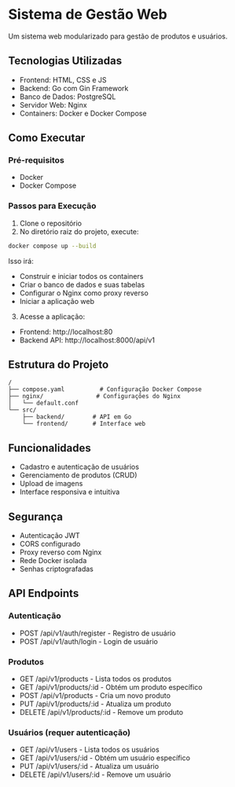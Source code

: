 # Sistema de Gestão Web

Um sistema web modularizado para gestão de produtos e usuários.

## Tecnologias Utilizadas

- Frontend: HTML, CSS e JS
- Backend: Go com Gin Framework
- Banco de Dados: PostgreSQL
- Servidor Web: Nginx
- Containers: Docker e Docker Compose

## Como Executar

### Pré-requisitos

- Docker
- Docker Compose

### Passos para Execução

1. Clone o repositório
2. No diretório raiz do projeto, execute:

```bash
docker compose up --build
```

Isso irá:
- Construir e iniciar todos os containers
- Criar o banco de dados e suas tabelas
- Configurar o Nginx como proxy reverso
- Iniciar a aplicação web

3. Acesse a aplicação:
- Frontend: http://localhost:80
- Backend API: http://localhost:8000/api/v1

## Estrutura do Projeto

```
/
├── compose.yaml          # Configuração Docker Compose
├── nginx/               # Configurações do Nginx
│   └── default.conf    
└── src/
    ├── backend/        # API em Go
    └── frontend/       # Interface web
```

## Funcionalidades

- Cadastro e autenticação de usuários
- Gerenciamento de produtos (CRUD)
- Upload de imagens
- Interface responsiva e intuitiva

## Segurança

- Autenticação JWT
- CORS configurado
- Proxy reverso com Nginx
- Rede Docker isolada
- Senhas criptografadas

## API Endpoints

### Autenticação
- POST /api/v1/auth/register - Registro de usuário
- POST /api/v1/auth/login - Login de usuário

### Produtos
- GET /api/v1/products - Lista todos os produtos
- GET /api/v1/products/:id - Obtém um produto específico
- POST /api/v1/products - Cria um novo produto
- PUT /api/v1/products/:id - Atualiza um produto
- DELETE /api/v1/products/:id - Remove um produto

### Usuários (requer autenticação)
- GET /api/v1/users - Lista todos os usuários
- GET /api/v1/users/:id - Obtém um usuário específico
- PUT /api/v1/users/:id - Atualiza um usuário
- DELETE /api/v1/users/:id - Remove um usuário
